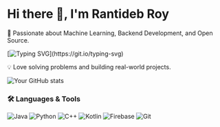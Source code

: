 # Hi there 👋, I'm Rantideb Roy

🚀 Passionate about Machine Learning, Backend Development, and Open Source.  

[![Typing SVG](https://readme-typing-svg.herokuapp.com?size=24&color=00F700&center=true&vCenter=true&lines=Studying+Computer+Science;And+Engineering;at+SUST;)](https://git.io/typing-svg)

💡 Love solving problems and building real-world projects.


![Your GitHub stats](https://github-readme-stats.vercel.app/api?username=rantidebRoy&show_icons=true&theme=tokyonight)

### 🛠️ Languages & Tools
![Java](https://img.shields.io/badge/Java-orange?logo=openjdk&logoColor=white)
![Python](https://img.shields.io/badge/Python-blue?logo=python&logoColor=white)
![C++](https://img.shields.io/badge/C++-00599C?logo=c%2B%2B&logoColor=white)
![Kotlin](https://img.shields.io/badge/Kotlin-purple?logo=kotlin&logoColor=white)
![Firebase](https://img.shields.io/badge/Firebase-ffca28?logo=firebase&logoColor=black)
![Git](https://img.shields.io/badge/Git-F05032?logo=git&logoColor=white)





